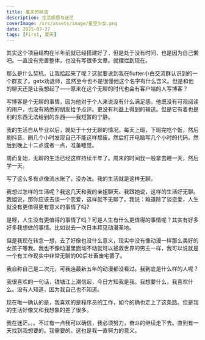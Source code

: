 ```yaml
---
title: 夏天的碎语
description: 生活感悟与迷茫
coverImage: /src/assets/image/星空少女.png
date: 2025-07-27
tags: [First, 夏天]
---
```


其实这个项目结构在半年前就已经搭建好了，但是处于没有时间，也是因为自己懒吧。一直没有完善整体，也没有写很多文章。就摆烂到现在。

那么是什么契机，让我拾起来了呢？这就要说到我在flutter小白交流群认识到的一个群友了。getx劝退师，虽然至今也不是很懂他这个名字有什么含义。但是和他的聊天还是让我想起了——原来在这个无聊的时代也会有客户端的人写博客？

写博客是个无聊的事情，因为他对于个人来说没有什么满足感。他既没有可观阅读的用户，也没有熟悉的朋友给予点评。更没有利益上得到的输送。但是它有着也是别的东西无法给到的东西——我短暂的宁静。

我的生活自从毕业以后，就处于十分无聊的情况。每天上班，下班完吃个饭，然后刷抖音。刷几个小时发现自己不能这样颓废。然后打开电脑写几个小时的代码。然后到晚上十二点或者一点，准备睡觉。

周而复始，无聊的生活已经这样持续半年了。周末的时间我一般拿去睡一天，然后学一天。

写了这么多有点像流水账了，没办法。我的生活就是这样无聊。

我想过怎样的生活呢？我这几天和我的亲姐聊天。我跟她说，这样的生活好无聊。我姐说，那你应该去谈一个恋爱，这样就不无聊了。我说：难道除了谈恋爱，人生就没有更值得更有意义的事情了吗?

是呀，人生没有更值得的事情了吗？可是人生有什么更值得的事情呢？其实有好多好多我想做的事情。比如说去一次日本拜见动漫圣地。

但是我现在转念一想，去了好像也没什么意义，现实中没有像动漫一样那么美好的女孩子等我。我也不像动漫里面动不动就可以拯救世界的男主一样，我可以说就是一个有工作现实中非常无聊的00后社畜废宅罢了。

我自称自己是二次元，可我连最新五年的动漫都没看过。我到底是什么样的人呢？

我很喜欢的一句话，钱塘江上潮信起，今日方知我是我。我想要什么，我喜欢什么。没有人知道，因为我自己也不知道。

现在唯一确认的是，我喜欢的是程序员的工作，如今的确也走上了这条路。但是我的生活好像又和我想象的差了很多。

我在迷茫。。。不过有一点我可以确信，我必须努力，奋斗的继续走下去。直到有一天找到我想要的。我需要的。这也是我一直努力的意义。